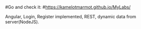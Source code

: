 #Go and check it:
#https://kamelotmarmot.github.io/MyLabs/

Angular, Login, Register implemented, REST, dynamic data from server(NodeJS).
